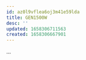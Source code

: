 ```yaml
---
id: az0l9vflea6oj3m41e59lda
title: GEN1500W
desc: ''
updated: 1658306711563
created: 1658306667901
---
```

...